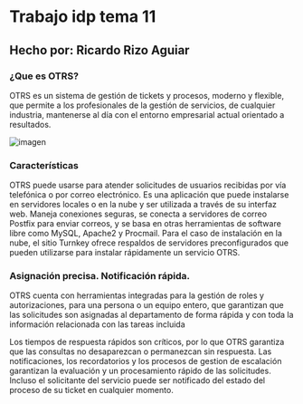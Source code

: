 # Trabajo idp tema 11
## Hecho por: Ricardo Rizo Aguiar  

### ¿Que es OTRS?
OTRS es un sistema de gestión de tickets y procesos, moderno y flexible, que permite a los profesionales de la gestión de servicios, de cualquier industria, mantenerse al día con el entorno empresarial actual orientado a resultados.

![imagen](imagenes/imagen-logo)

### Características
OTRS puede usarse para atender solicitudes de usuarios recibidas por vía telefónica o por correo electrónico. Es una aplicación que puede instalarse en servidores locales o en la nube y ser utilizada a través de su interfaz web. Maneja conexiones seguras, se conecta a servidores de correo Postfix para enviar correos, y se basa en otras herramientas de software libre como MySQL, Apache2 y Procmail. Para el caso de instalación en la nube, el sitio Turnkey ofrece respaldos de servidores preconfigurados que pueden utilizarse para instalar rápidamente un servicio OTRS.


### Asignación precisa. Notificación rápida.
OTRS cuenta con herramientas integradas para la gestión de roles y autorizaciones, para una persona o un equipo entero, que garantizan que las solicitudes son asignadas al departamento de forma rápida y con toda la información relacionada con las tareas incluida

Los tiempos de respuesta rápidos son críticos, por lo que OTRS garantiza que las consultas no desaparezcan o permanezcan sin respuesta. Las notificaciones, los recordatorios y los procesos de gestion de escalación garantizan la evaluación y un procesamiento rápido de las solicitudes. Incluso el solicitante del servicio puede ser notificado del estado del proceso de su ticket en cualquier momento.



